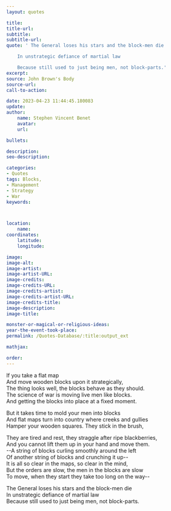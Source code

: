 ```yaml
---
layout: quotes

title:
title-url:
subtitle:
subtitle-url:
quote: ' The General loses his stars and the block-men die

    In unstrategic defiance of martial law

    Because still used to just being men, not block-parts.'
excerpt:
source: John Brown's Body
source-url:
call-to-action:

date: 2023-04-23 11:44:45.180083
update:
author:
    name: Stephen Vincent Benet
    avatar:
    url:

bullets:

description:
seo-description:

categories:
- Quotes
tags: Blocks,
- Management
- Strategy
- War
keywords:



location:
    name:
coordinates:
    latitude:
    longitude:

image:
image-alt:
image-artist:
image-artist-URL:
image-credits:
image-credits-URL:
image-credits-artist:
image-credits-artist-URL:
image-credits-title:
image-description:
image-title:

monster-or-magical-or-religious-ideas:
year-the-event-took-place:
permalink: /Quotes-Database/:title:output_ext

mathjax:

order:
---
```


If you take a flat map \
And move wooden blocks upon it strategically, \
The thing looks well, the blocks behave as they should. \
The science of war is moving  live men like blocks. \
And getting the blocks into place at a fixed moment.

But it takes time to mold your men into blocks \
And flat maps turn into country  where creeks and gullies \
Hamper your wooden squares. They stick in the brush,

They are tired and rest, they straggle after ripe blackberries, \
And you cannot  lift them up in your hand and move them. \
--A string of blocks curling smoothly  around the left \
Of another string of blocks and crunching it up-- \
It is all  so clear in the maps, so clear in the mind, \
But the orders are slow, the men  in the blocks are slow \
To move, when they start they take too long on the way--

The General loses his stars and the block-men die \
In unstrategic defiance of martial law \
Because still used to just being men, not block-parts.
